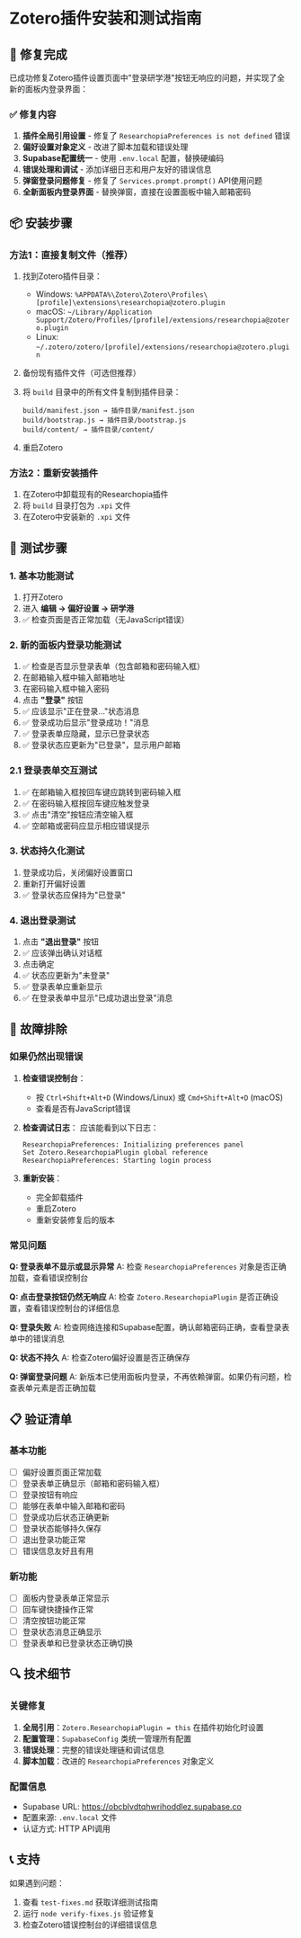# Zotero插件安装和测试指南

## 🔧 修复完成

已成功修复Zotero插件设置页面中"登录研学港"按钮无响应的问题，并实现了全新的面板内登录界面：

### ✅ 修复内容
1. **插件全局引用设置** - 修复了 `ResearchopiaPreferences is not defined` 错误
2. **偏好设置对象定义** - 改进了脚本加载和错误处理
3. **Supabase配置统一** - 使用 `.env.local` 配置，替换硬编码
4. **错误处理和调试** - 添加详细日志和用户友好的错误信息
5. **弹窗登录问题修复** - 修复了 `Services.prompt.prompt()` API使用问题
6. **全新面板内登录界面** - 替换弹窗，直接在设置面板中输入邮箱密码

## 📦 安装步骤

### 方法1：直接复制文件（推荐）
1. 找到Zotero插件目录：
   - Windows: `%APPDATA%\Zotero\Zotero\Profiles\[profile]\extensions\researchopia@zotero.plugin`
   - macOS: `~/Library/Application Support/Zotero/Profiles/[profile]/extensions/researchopia@zotero.plugin`
   - Linux: `~/.zotero/zotero/[profile]/extensions/researchopia@zotero.plugin`

2. 备份现有插件文件（可选但推荐）

3. 将 `build` 目录中的所有文件复制到插件目录：
   ```
   build/manifest.json → 插件目录/manifest.json
   build/bootstrap.js → 插件目录/bootstrap.js
   build/content/ → 插件目录/content/
   ```

4. 重启Zotero

### 方法2：重新安装插件
1. 在Zotero中卸载现有的Researchopia插件
2. 将 `build` 目录打包为 `.xpi` 文件
3. 在Zotero中安装新的 `.xpi` 文件

## 🧪 测试步骤

### 1. 基本功能测试
1. 打开Zotero
2. 进入 **编辑 → 偏好设置 → 研学港**
3. ✅ 检查页面是否正常加载（无JavaScript错误）

### 2. 新的面板内登录功能测试
1. ✅ 检查是否显示登录表单（包含邮箱和密码输入框）
2. 在邮箱输入框中输入邮箱地址
3. 在密码输入框中输入密码
4. 点击 **"登录"** 按钮
5. ✅ 应该显示"正在登录..."状态消息
6. ✅ 登录成功后显示"登录成功！"消息
7. ✅ 登录表单应隐藏，显示已登录状态
8. ✅ 登录状态应更新为"已登录"，显示用户邮箱

### 2.1 登录表单交互测试
1. ✅ 在邮箱输入框按回车键应跳转到密码输入框
2. ✅ 在密码输入框按回车键应触发登录
3. ✅ 点击"清空"按钮应清空输入框
4. ✅ 空邮箱或密码应显示相应错误提示

### 3. 状态持久化测试
1. 登录成功后，关闭偏好设置窗口
2. 重新打开偏好设置
3. ✅ 登录状态应保持为"已登录"

### 4. 退出登录测试
1. 点击 **"退出登录"** 按钮
2. ✅ 应该弹出确认对话框
3. 点击确定
4. ✅ 状态应更新为"未登录"
5. ✅ 登录表单应重新显示
6. ✅ 在登录表单中显示"已成功退出登录"消息

## 🐛 故障排除

### 如果仍然出现错误
1. **检查错误控制台**：
   - 按 `Ctrl+Shift+Alt+D` (Windows/Linux) 或 `Cmd+Shift+Alt+D` (macOS)
   - 查看是否有JavaScript错误

2. **检查调试日志**：
   应该能看到以下日志：
   ```
   ResearchopiaPreferences: Initializing preferences panel
   Set Zotero.ResearchopiaPlugin global reference
   ResearchopiaPreferences: Starting login process
   ```

3. **重新安装**：
   - 完全卸载插件
   - 重启Zotero
   - 重新安装修复后的版本

### 常见问题

**Q: 登录表单不显示或显示异常**
A: 检查 `ResearchopiaPreferences` 对象是否正确加载，查看错误控制台

**Q: 点击登录按钮仍然无响应**
A: 检查 `Zotero.ResearchopiaPlugin` 是否正确设置，查看错误控制台的详细信息

**Q: 登录失败**
A: 检查网络连接和Supabase配置，确认邮箱密码正确，查看登录表单中的错误消息

**Q: 状态不持久**
A: 检查Zotero偏好设置是否正确保存

**Q: 弹窗登录问题**
A: 新版本已使用面板内登录，不再依赖弹窗。如果仍有问题，检查表单元素是否正确加载

## 📋 验证清单

### 基本功能
- [ ] 偏好设置页面正常加载
- [ ] 登录表单正确显示（邮箱和密码输入框）
- [ ] 登录按钮有响应
- [ ] 能够在表单中输入邮箱和密码
- [ ] 登录成功后状态正确更新
- [ ] 登录状态能够持久保存
- [ ] 退出登录功能正常
- [ ] 错误信息友好且有用

### 新功能
- [ ] 面板内登录表单正常显示
- [ ] 回车键快捷操作正常
- [ ] 清空按钮功能正常
- [ ] 登录状态消息正确显示
- [ ] 登录表单和已登录状态正确切换

## 🔍 技术细节

### 关键修复
1. **全局引用**：`Zotero.ResearchopiaPlugin = this` 在插件初始化时设置
2. **配置管理**：`SupabaseConfig` 类统一管理所有配置
3. **错误处理**：完整的错误处理链和调试信息
4. **脚本加载**：改进的 `ResearchopiaPreferences` 对象定义

### 配置信息
- Supabase URL: https://obcblvdtqhwrihoddlez.supabase.co
- 配置来源: `.env.local` 文件
- 认证方式: HTTP API调用

## 📞 支持

如果遇到问题：
1. 查看 `test-fixes.md` 获取详细测试指南
2. 运行 `node verify-fixes.js` 验证修复
3. 检查Zotero错误控制台的详细错误信息
